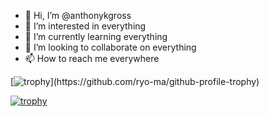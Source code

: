 - 👋 Hi, I’m @anthonykgross
- 👀 I’m interested in everything
- 🌱 I’m currently learning everything
- 💞️ I’m looking to collaborate on everything
- 📫 How to reach me everywhere

[![trophy]([https://github-profile-trophy.vercel.app/?username=ryo-ma](https://github-profile-trophy.vercel.app/?username=anthonykgross&theme=gruvbox&rank=SECRET,SSS,SS,S,AAA,AA,A))](https://github.com/ryo-ma/github-profile-trophy)

[![trophy](https://github-profile-trophy.vercel.app/?username=ryo-ma&theme=onedark)](https://github.com/ryo-ma/github-profile-trophy)
<!---
anthonykgross/anthonykgross is a ✨ special ✨ repository because its `README.md` (this file) appears on your GitHub profile.
You can click the Preview link to take a look at your changes.
--->
